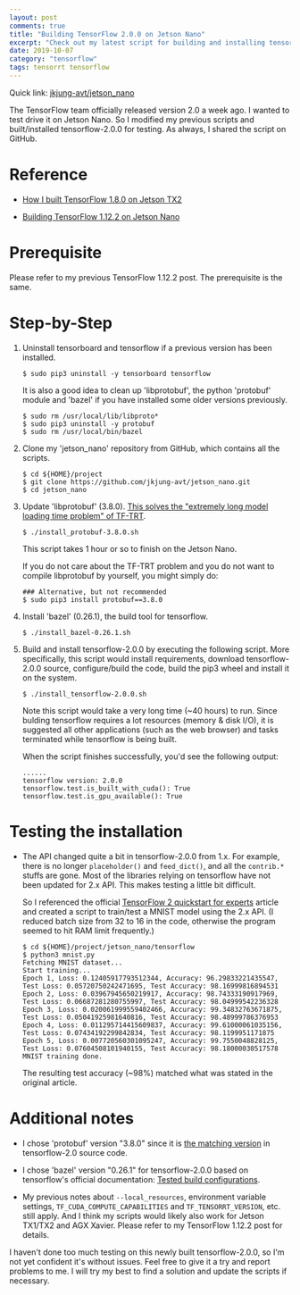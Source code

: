 ```yaml
---
layout: post
comments: true
title: "Building TensorFlow 2.0.0 on Jetson Nano"
excerpt: "Check out my latest script for building and installing tensorflow-2.0.0 on Jetson Nano and other Jetson platforms."
date: 2019-10-07
category: "tensorflow"
tags: tensorrt tensorflow
---
```


Quick link: [jkjung-avt/jetson_nano](https://github.com/jkjung-avt/jetson_nano)

The TensorFlow team officially released version 2.0 a week ago.  I wanted to test drive it on Jetson Nano.  So I modified my previous scripts and built/installed tensorflow-2.0.0 for testing.  As always, I shared the script on GitHub.


# Reference

* [How I built TensorFlow 1.8.0 on Jetson TX2](https://jkjung-avt.github.io/build-tensorflow-1.8.0/)

* [Building TensorFlow 1.12.2 on Jetson Nano](https://jkjung-avt.github.io/build-tensorflow-1.12.2/)

# Prerequisite

Please refer to my previous TensorFlow 1.12.2 post.  The prerequisite is the same.

# Step-by-Step

1. Uninstall tensorboard and tensorflow if a previous version has been installed.

   ```shell
   $ sudo pip3 uninstall -y tensorboard tensorflow
   ```

   It is also a good idea to clean up 'libprotobuf', the python 'protobuf' module and 'bazel' if you have installed some older versions previously.

   ```shell
   $ sudo rm /usr/local/lib/libproto*
   $ sudo pip3 uninstall -y protobuf
   $ sudo rm /usr/local/bin/bazel
   ```

2. Clone my 'jetson_nano' repository from GitHub, which contains all the scripts.

   ```shell
   $ cd ${HOME}/project
   $ git clone https://github.com/jkjung-avt/jetson_nano.git
   $ cd jetson_nano
   ```

3. Update 'libprotobuf' (3.8.0).  [This solves the "extremely long model loading time problem" of TF-TRT](https://jkjung-avt.github.io/tf-trt-revisited/).

   ```shell
   $ ./install_protobuf-3.8.0.sh
   ```

   This script takes 1 hour or so to finish on the Jetson Nano.

   If you do not care about the TF-TRT problem and you do not want to compile libprotobuf by yourself, you might simply do:

   ```shell
   ### Alternative, but not recommended
   $ sudo pip3 install protobuf==3.8.0
   ```

4. Install 'bazel' (0.26.1), the build tool for tensorflow.

   ```shell
   $ ./install_bazel-0.26.1.sh
   ```
   
5. Build and install tensorflow-2.0.0 by executing the following script.  More specifically, this script would install requirements, download tensorflow-2.0.0 source, configure/build the code, build the pip3 wheel and install it on the system.

   ```shell
   $ ./install_tensorflow-2.0.0.sh
   ```

   Note this script would take a very long time (~40 hours) to run.  Since bulding tensorflow requires a lot resources (memory & disk I/O), it is suggested all other applications (such as the web browser) and tasks terminated while tensorflow is being built.

   When the script finishes successfully, you'd see the following output:

   ```shell
   ......
   tensorflow version: 2.0.0
   tensorflow.test.is_built_with_cuda(): True
   tensorflow.test.is_gpu_available(): True
   ```

# Testing the installation

* The API changed quite a bit in tensorflow-2.0.0 from 1.x.  For example, there is no longer `placeholder()` and `feed_dict()`, and all the `contrib.*` stuffs are gone.  Most of the libraries relying on tensorflow have not been updated for 2.x API.  This makes testing a little bit difficult.

  So I referenced the official [TensorFlow 2 quickstart for experts](https://www.tensorflow.org/tutorials/quickstart/advanced) article and created a script to train/test a MNIST model using the 2.x API.  (I reduced batch size from 32 to 16 in the code, otherwise the program seemed to hit RAM limit frequently.)

  ```shell
  $ cd ${HOME}/project/jetson_nano/tensorflow
  $ python3 mnist.py
  Fetching MNIST dataset...
  Start training...
  Epoch 1, Loss: 0.12405917793512344, Accuracy: 96.29833221435547, Test Loss: 0.05720750242471695, Test Accuracy: 98.16999816894531
  Epoch 2, Loss: 0.03967945650219917, Accuracy: 98.74333190917969, Test Loss: 0.06687281280755997, Test Accuracy: 98.04999542236328
  Epoch 3, Loss: 0.020061999559402466, Accuracy: 99.34832763671875, Test Loss: 0.05041925981640816, Test Accuracy: 98.48999786376953
  Epoch 4, Loss: 0.011295714415609837, Accuracy: 99.61000061035156, Test Loss: 0.07434192299842834, Test Accuracy: 98.1199951171875
  Epoch 5, Loss: 0.007720560301095247, Accuracy: 99.7550048828125, Test Loss: 0.07604508101940155, Test Accuracy: 98.18000030517578
  MNIST training done.
  ```

  The resulting test accuracy (~98%) matched what was stated in the original article.

# Additional notes

* I chose 'protobuf' version "3.8.0" since it is [the matching version](https://github.com/tensorflow/tensorflow/blob/r2.0/tensorflow/workspace.bzl#L420) in tensorflow-2.0 source code.

* I chose 'bazel' version "0.26.1" for tensorflow-2.0.0 based on tensorflow's official documentation: [Tested build configurations](https://www.tensorflow.org/install/source#tested_build_configurations).

* My previous notes about `--local_resources`, environment variable settings, `TF_CUDA_COMPUTE_CAPABILITIES` and `TF_TENSORRT_VERSION`, etc. still apply.  And I think my scripts would likely also work for Jetson TX1/TX2 and AGX Xavier.  Please refer to my TensorFlow 1.12.2 post for details.

I haven't done too much testing on this newly built tensorflow-2.0.0, so I'm not yet confident it's without issues.  Feel free to give it a try and report problems to me.  I will try my best to find a solution and update the scripts if necessary.
